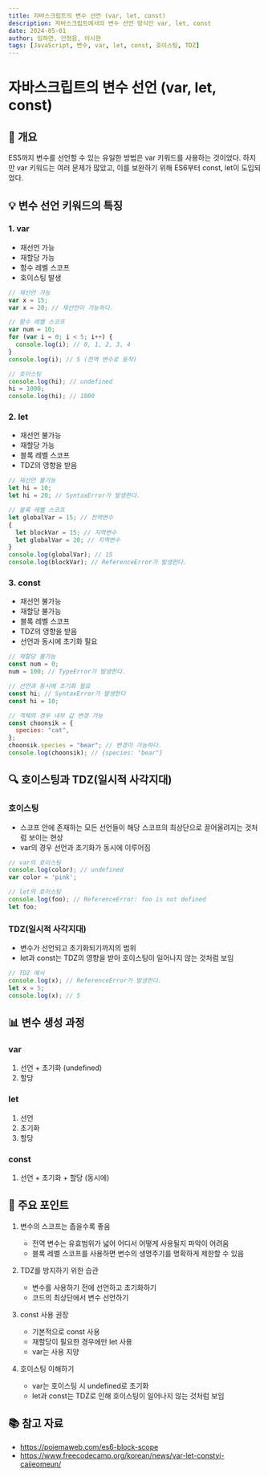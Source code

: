 ```yaml
---
title: 자바스크립트의 변수 선언 (var, let, const)
description: 자바스크립트에서의 변수 선언 방식인 var, let, const
date: 2024-05-01
author: 임하연, 안정음, 이시현
tags: [JavaScript, 변수, var, let, const, 호이스팅, TDZ]
---
```


# 자바스크립트의 변수 선언 (var, let, const)

## 📝 개요

ES5까지 변수를 선언할 수 있는 유일한 방법은 var 키워드를 사용하는 것이었다. 하지만 var 키워드는 여러 문제가 많았고, 이를 보완하기 위해 ES6부터 const, let이 도입되었다.

## 💡 변수 선언 키워드의 특징

### 1. var

- 재선언 가능
- 재할당 가능
- 함수 레벨 스코프
- 호이스팅 발생

```js
// 재선언 가능
var x = 15;
var x = 20; // 재선언이 가능하다.

// 함수 레벨 스코프
var num = 10;
for (var i = 0; i < 5; i++) {
  console.log(i); // 0, 1, 2, 3, 4
}
console.log(i); // 5 (전역 변수로 동작)

// 호이스팅
console.log(hi); // undefined
hi = 1000;
console.log(hi); // 1000
```

### 2. let

- 재선언 불가능
- 재할당 가능
- 블록 레벨 스코프
- TDZ의 영향을 받음

```js
// 재선언 불가능
let hi = 10;
let hi = 20; // SyntaxError가 발생한다.

// 블록 레벨 스코프
let globalVar = 15; // 전역변수
{
  let blockVar = 15; // 지역변수
  let globalVar = 20; // 지역변수
}
console.log(globalVar); // 15
console.log(blockVar); // ReferenceError가 발생한다.
```

### 3. const

- 재선언 불가능
- 재할당 불가능
- 블록 레벨 스코프
- TDZ의 영향을 받음
- 선언과 동시에 초기화 필요

```js
// 재할당 불가능
const num = 0;
num = 100; // TypeError가 발생한다.

// 선언과 동시에 초기화 필요
const hi; // SyntaxError가 발생한다
const hi = 10;

// 객체의 경우 내부 값 변경 가능
const choonsik = {
  species: "cat",
};
choonsik.species = "bear"; // 변경이 가능하다.
console.log(choonsik); // {species: "bear"}
```

## 🔍 호이스팅과 TDZ(일시적 사각지대)

### 호이스팅

- 스코프 안에 존재하는 모든 선언들이 해당 스코프의 최상단으로 끌어올려지는 것처럼 보이는 현상
- var의 경우 선언과 초기화가 동시에 이루어짐

```js
// var의 호이스팅
console.log(color); // undefined
var color = 'pink';

// let의 호이스팅
console.log(foo); // ReferenceError: foo is not defined
let foo;
```

### TDZ(일시적 사각지대)

- 변수가 선언되고 초기화되기까지의 범위
- let과 const는 TDZ의 영향을 받아 호이스팅이 일어나지 않는 것처럼 보임

```js
// TDZ 예시
console.log(x); // ReferenceError가 발생한다.
let x = 5;
console.log(x); // 5
```

## 📊 변수 생성 과정

### var

1. 선언 + 초기화 (undefined)
2. 할당

### let

1. 선언
2. 초기화
3. 할당

### const

1. 선언 + 초기화 + 할당 (동시에)

## 🤔 주요 포인트

1. 변수의 스코프는 좁을수록 좋음

   - 전역 변수는 유효범위가 넓어 어디서 어떻게 사용될지 파악이 어려움
   - 블록 레벨 스코프를 사용하면 변수의 생명주기를 명확하게 제한할 수 있음

2. TDZ를 방지하기 위한 습관

   - 변수를 사용하기 전에 선언하고 초기화하기
   - 코드의 최상단에서 변수 선언하기

3. const 사용 권장

   - 기본적으로 const 사용
   - 재할당이 필요한 경우에만 let 사용
   - var는 사용 지양

4. 호이스팅 이해하기
   - var는 호이스팅 시 undefined로 초기화
   - let과 const는 TDZ로 인해 호이스팅이 일어나지 않는 것처럼 보임

## 📚 참고 자료

- https://poiemaweb.com/es6-block-scope
- https://www.freecodecamp.org/korean/news/var-let-constyi-caijeomeun/
